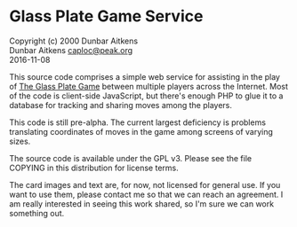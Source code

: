 # Glass Plate Game Service
Copyright (c) 2000 Dunbar Aitkens  
Dunbar Aitkens <caploc@peak.org>  
2016-11-08

This source code comprises a simple web service for
assisting in the play of
[The Glass Plate Game](http://glassplategame.com) between
multiple players across the Internet. Most of the code is
client-side JavaScript, but there's enough PHP to glue it to
a database for tracking and sharing moves among the players.

This code is still pre-alpha. The current largest deficiency
is problems translating coordinates of moves in the game
among screens of varying sizes.

The source code is available under the GPL v3. Please see
the file COPYING in this distribution for license terms.

The card images and text are, for now, not licensed for
general use. If you want to use them, please contact me so
that we can reach an agreement. I am really interested in
seeing this work shared, so I'm sure we can work something
out.

